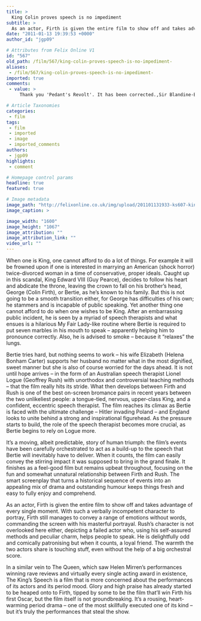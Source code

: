 ```yaml
---
title: >
  King Colin proves speech is no impediment
subtitle: >
  As an actor, Firth is given the entire film to show off and takes advantage of every single moment
date: "2011-01-13 19:39:53 +0000"
author_id: "jgp09"

# Attributes from Felix Online V1
id: "567"
old_path: /film/567/king-colin-proves-speech-is-no-impediment-
aliases:
 - /film/567/king-colin-proves-speech-is-no-impediment-
imported: true
comments:
 - value: >
     Thank you 'Pedant's Revolt'. It has been corrected.,Sir Blandine-Bentham actually claimed that smoking would relax the larynx -- smoking often causes the formation of vocal nodules which add mass to the chords lowering their resonant frequency. Whether this is genuinely of any help to a speaker is another matter, as smoking can also cause vocal breaks and restriction in range, both things truly emotive speakers or singers want to avoid. <br> <br>Demosthenes, according to tradition, learned to project and speak as an orator by filling his mouth with marbles, stood in the surf at the edge of the Mediterranean and tried to be heard over the waves. It's not quite as nonsensical a method as the film portrayed.,Correction. It was King Edward VIII who abdicated. We've never had a King David.,Here's the latest on the ccneerfnoe's top players who are projected to go from playing on Saturdays to starring on Sundays. 1. LB Jarvis Jones, 6-3, 241, Georgia Why he has the top spot: Jones' battle with an ankle injury hasn't chang

# Article Taxonomies
categories:
 - film
tags:
 - film
 - imported
 - image
 - imported_comments
authors:
 - jgp09
highlights:
 - comment

# Homepage control params
headline: true
featured: true

# Image metadata
image_path: "http://felixonline.co.uk/img/upload/201101131933-ks607-kingsspe.jpg"
image_caption: >

image_width: "1600"
image_height: "1067"
image_attribution: ""
image_attribution_link: ""
video_url: ""
---
```


When one is King, one cannot afford to do a lot of things. For example it will be frowned upon if one is interested in marrying an American (shock horror) twice-divorced woman in a time of conservative, proper ideals. Caught up in this scandal, King Edward VIII (Guy Pearce), decides to follow his heart and abdicate the throne, leaving the crown to fall on his brother’s head, George (Colin Firth), or Bertie, as he’s known to his family. But this is not going to be a smooth transition either, for George has difficulties of his own; he stammers and is incapable of public speaking. Yet another thing one cannot afford to do when one wishes to be King. After an embarrassing public incident, he is seen by a myriad of speech therapists and what ensues is a hilarious My Fair Lady-like routine where Bertie is required to put seven marbles in his mouth to speak – apparently helping him to pronounce correctly. Also, he is advised to smoke – because it “relaxes” the lungs.

Bertie tries hard, but nothing seems to work – his wife Elizabeth (Helena Bonham Carter) supports her husband no matter what in the most dignified, sweet manner but she is also of course worried for the days ahead. It is not until hope arrives – in the form of an Australian speech therapist Lionel Logue (Geoffrey Rush) with unorthodox and controversial teaching methods – that the film really hits its stride. What then develops between Firth and Rush is one of the best on-screen bromance pairs in recent years between the two unlikeliest people: a tongue-tied, nervous, upper-class King, and a confident, eccentric speech therapist. The film reaches its climax as Bertie is faced with the ultimate challenge – Hitler invading Poland – and England looks to unite behind a strong and inspirational figurehead. As the pressure starts to build, the role of the speech therapist becomes more crucial, as Bertie begins to rely on Logue more.

It’s a moving, albeit predictable, story of human triumph: the film’s events have been carefully orchestrated to act as a build-up to the speech that Bertie will inevitably have to deliver. When it counts, the film can easily convey the stirring impact it was supposed to bring in the grand finale. It finishes as a feel-good film but remains upbeat throughout, focusing on the fun and somewhat unnatural relationship between Firth and Rush. The smart screenplay that turns a historical sequence of events into an appealing mix of drama and outstanding humour keeps things fresh and easy to fully enjoy and comprehend.

As an actor, Firth is given the entire film to show off and takes advantage of every single moment. With such a verbally incompetent character to portray, Firth still manages to convey a range of emotions without words, commanding the screen with his masterful portrayal. Rush’s character is not overlooked here either, depicting a failed actor who, using his self-assured methods and peculiar charm, helps people to speak. He is delightfully odd and comically patronising but when it counts, a loyal friend. The warmth the two actors share is touching stuff, even without the help of a big orchestral score.

In a similar vein to The Queen, which saw Helen Mirren’s performances winning rave reviews and virtually every single acting award in existence, The King’s Speech is a film that is more concerned about the performances of its actors and its period mood. Glory and high praise has already started to be heaped onto to Firth, tipped by some to be the film that’ll win Firth his first Oscar, but the film itself is not groundbreaking. It’s a rousing, heart-warming period drama – one of the most skillfully executed one of its kind – but it’s truly the performances that steal the show.
